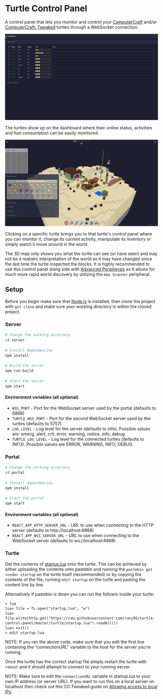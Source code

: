 # Turtle Control Panel

A control panel that lets you monitor and control your [ComputerCraft](https://www.computercraft.info/) and/or [ComputerCraft: Tweaked](https://tweaked.cc/) turtles through a WebSocket connection.

![Dashboard](/screenshots/Dashboard.png)

The turtles show up on the dashboard where their online status, activities and fuel consumption can be easily monitored.

![Turtle](/screenshots/Turtle.png)

Clicking on a specific turtle brings you to that turtle's control panel where you can monitor it, change its current activity, manipulate its inventory or simply watch it move around in the world.

The 3D map only shows you what the turtle can see (or have seen) and may not be a realistic interpretation of the world as it may have changed since the last time the turtle inspected the blocks. It is highly recommended to use this control panel along side with [Advanced Peripherals](https://www.curseforge.com/minecraft/mc-mods/advanced-peripherals) as it allows for much more rapid world discovery by utilizing the `Geo Scanner` peripheral.

## Setup

Before you begin make sure that [Node.js](https://nodejs.org/en/) is installed, then clone the project with `git clone` and make sure your working directory is within the cloned project.

### Server

```sh
# Change the working directory
cd server

# Install dependencies
npm install

# Build the server
npm run build

# Start the server
npm start
```

#### Environment variables (all optional)

- `WSS_PORT` - Port for the WebSocket server used by the portal  (defaults to 6868) 
- `TURTLE_WSS_PORT` - Port for the second WebSocket server used by the turtles (defaults to 5757)
- `LOG_LEVEL` - Log level for the server (defaults to info). Possible values are: emerg, alert, crit, error, warning, notice, info, debug
- `TURTLE_LOG_LEVEL` - Log level for the connected turtles (defaults to INFO). Possible values are ERROR, WARNING, INFO, DEBUG 

### Portal

```sh
# Change the working directory
cd portal

# Install dependencies
npm install

# Start the portal
npm start
```

#### Environment variables (all optional)

- `REACT_APP_HTTP_SERVER_URL` - URL to use when connecting to the HTTP server (defaults to http://localhost:6868)
- `REACT_APP_WSS_SERVER_URL` - URL to use when connecting to the WebSocket server (defaults to ws://localhost:6868)

### Turtle

Get the contents of [startup.lua](./turtle/startup.lua) onto the turtle. This can be achieved by either uploading the contents onto pastebin and running the `pastebin get <code> startup` on the turtle itself (recommended) or by copying the contents of the file, running `edit startup` on the turtle and pasting the content line by line.

Alternatively if pastebin is down you can run the followin inside your turtle:

```
> lua
lua> file = fs.open("startup.lua", "w")
lua> file.write(http.get("https://raw.githubusercontent.com/runi95/turtle-control-panel/master/turtle/startup.lua").readAll())
lua> exit()
> edit startup.lua
```

NOTE: If you ran the above code, make sure that you edit the first line containing the "connectionURL" variable to the host for the server you're running.

Once the turtle has the correct startup file simply restart the turtle with `reboot` and it should attempt to connect to your running server.

NOTE: Make sure to edit the `connectionURL` variable in startup.lua to your own IP address (or server URL). If you want to run this on a local server on localhost then check out this CC:Tweaked guide on [Allowing access to local IPs](https://tweaked.cc/guide/local_ips.html).
